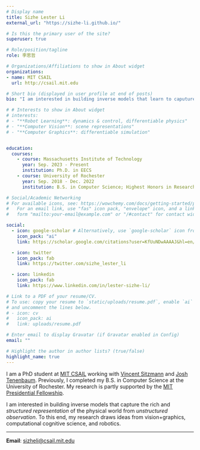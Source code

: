 ```yaml
---
# Display name
title: Sizhe Lester Li
external_url: "https://sizhe-li.github.io/"

# Is this the primary user of the site?
superuser: true

# Role/position/tagline
role: 李思哲

# Organizations/Affiliations to show in About widget
organizations:
- name: MIT CSAIL
  url: http://csail.mit.edu

# Short bio (displayed in user profile at end of posts)
bio: "I am interested in building inverse models that learn to caputure the rich and *structured representation* of our world from *unstructured observation*, through physical interactions of embodied agents. To this end, my research draws ideas from vision, graphics, robotics, and computational cognitive science."

# # Interests to show in About widget
# interests:
# - "**Robot Learning**: dynamics & control, differentiable physics"
# - "**Computer Vision**: scene representations"
# - "**Computer Graphics**: differentiable simulation"


education:
  courses:
    - course: Massachusetts Institute of Technology
      year: Sep. 2023 - Present
      institution: Ph.D. in EECS
    - course: University of Rochester
      year: Sep. 2018 - Dec. 2022
      institution: B.S. in Computer Science; Highest Honors in Research

# Social/Academic Networking
# For available icons, see: https://wowchemy.com/docs/getting-started/page-builder/#icons
#   For an email link, use "fas" icon pack, "envelope" icon, and a link in the
#   form "mailto:your-email@example.com" or "/#contact" for contact widget.

social:
  - icon: google-scholar # Alternatively, use `google-scholar` icon from `ai` icon pack
    icon_pack: "ai"
    link: https://scholar.google.com/citations?user=KfUuNDwAAAAJ&hl=en/

  - icon: twitter
    icon_pack: fab
    link: https://twitter.com/sizhe_lester_li

  - icon: linkedin
    icon_pack: fab
    link: https://www.linkedin.com/in/lester-sizhe-li/

# Link to a PDF of your resume/CV.
# To use: copy your resume to `static/uploads/resume.pdf`, enable `ai` icons in `params.toml`, 
# and uncomment the lines below.
# - icon: cv
#   icon_pack: ai
#   link: uploads/resume.pdf

# Enter email to display Gravatar (if Gravatar enabled in Config)
email: ""

# Highlight the author in author lists? (true/false)
highlight_name: true
---
```

I am a PhD student at [MIT CSAIL](https://csail.mit.edu/) working with [Vincent Sitzmann](https://www.vincentsitzmann.com/) and [Josh Tenenbaum](http://web.mit.edu/cocosci/josh.html). Previously, I completed my B.S. in Computer Science at the University of Rochester. My research is partly supported by the [MIT Presidential Fellowship](https://oge.mit.edu/fellowships/presidential-graduate-fellowship-program/).

I am interested in building inverse models that capture the rich and *structured representation* of the physical world from *unstructured observation*. To this end, my research draws ideas from vision+graphics, computational cognitive science, and robotics.

<!-- **To master/undergraduate students**: If you would like to chat about life, career, or AI/ML research, feel free to email me. I encourage students from [underrepresented groups]() to reach out and will prioritize replying to these messages. -->

---
**Email**: sizheli@csail.mit.edu
